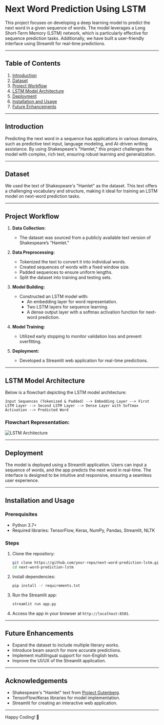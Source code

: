 # Next Word Prediction Using LSTM

This project focuses on developing a deep learning model to predict the next word in a given sequence of words. The model leverages a Long Short-Term Memory (LSTM) network, which is particularly effective for sequence prediction tasks. Additionally, we have built a user-friendly interface using Streamlit for real-time predictions.

---

## Table of Contents
1. [Introduction](#introduction)
2. [Dataset](#dataset)
3. [Project Workflow](#project-workflow)
4. [LSTM Model Architecture](#lstm-model-architecture)
5. [Deployment](#deployment)
6. [Installation and Usage](#installation-and-usage)
7. [Future Enhancements](#future-enhancements)

---

## Introduction
Predicting the next word in a sequence has applications in various domains, such as predictive text input, language modeling, and AI-driven writing assistance. By using Shakespeare's "Hamlet," this project challenges the model with complex, rich text, ensuring robust learning and generalization.

---

## Dataset
We used the text of Shakespeare's "Hamlet" as the dataset. This text offers a challenging vocabulary and structure, making it ideal for training an LSTM model on next-word prediction tasks.

---

## Project Workflow

1. **Data Collection:**
   - The dataset was sourced from a publicly available text version of Shakespeare’s "Hamlet."

2. **Data Preprocessing:**
   - Tokenized the text to convert it into individual words.
   - Created sequences of words with a fixed window size.
   - Padded sequences to ensure uniform lengths.
   - Split the dataset into training and testing sets.

3. **Model Building:**
   - Constructed an LSTM model with:
     - An embedding layer for word representation.
     - Two LSTM layers for sequence learning.
     - A dense output layer with a softmax activation function for next-word prediction.

4. **Model Training:**
   - Utilized early stopping to monitor validation loss and prevent overfitting.

5. **Deployment:**
   - Developed a Streamlit web application for real-time predictions.

---

## LSTM Model Architecture

Below is a flowchart depicting the LSTM model architecture:

```plaintext
Input Sequences (Tokenized & Padded) --> Embedding Layer --> First LSTM Layer --> Second LSTM Layer --> Dense Layer with Softmax Activation --> Predicted Word
```

### Flowchart Representation:
![LSTM Architecture]([LSTM_Flowchart.png](https://github.com/mukesh1996-ds/Next-Word-Preditction-Using-LSTM/blob/main/LSTM.png))

---

## Deployment
The model is deployed using a Streamlit application. Users can input a sequence of words, and the app predicts the next word in real-time. The interface is designed to be intuitive and responsive, ensuring a seamless user experience.

---

## Installation and Usage

### Prerequisites
- Python 3.7+
- Required libraries: TensorFlow, Keras, NumPy, Pandas, Streamlit, NLTK

### Steps
1. Clone the repository:
   ```bash
   git clone https://github.com/your-repo/next-word-prediction-lstm.git
   cd next-word-prediction-lstm
   ```

2. Install dependencies:
   ```bash
   pip install -r requirements.txt
   ```

3. Run the Streamlit app:
   ```bash
   streamlit run app.py
   ```

4. Access the app in your browser at `http://localhost:8501`.

---

## Future Enhancements
- Expand the dataset to include multiple literary works.
- Introduce beam search for more accurate predictions.
- Implement multilingual support for non-English texts.
- Improve the UI/UX of the Streamlit application.

---

## Acknowledgements
- Shakespeare's "Hamlet" text from [Project Gutenberg](https://www.gutenberg.org/).
- TensorFlow/Keras libraries for model implementation.
- Streamlit for creating an interactive web application.

---

Happy Coding! 🎉

